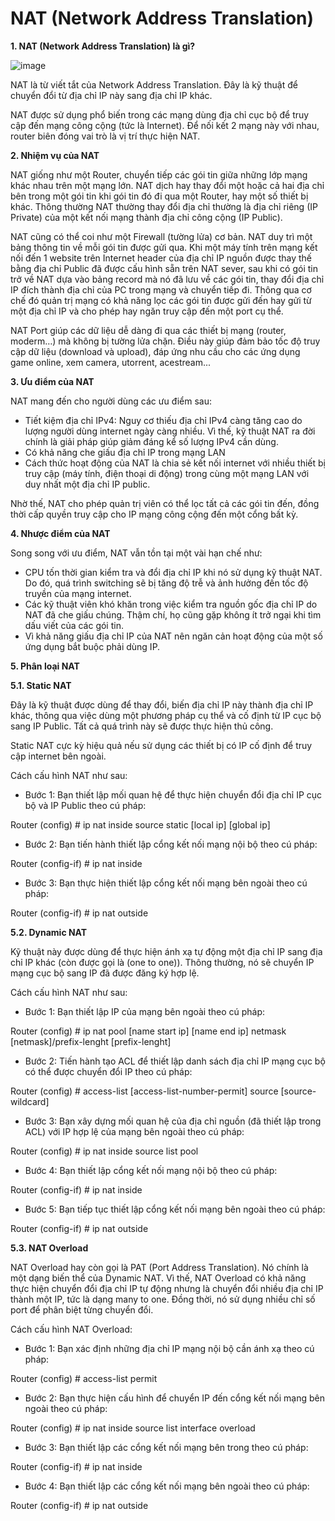 # NAT (Network Address Translation)

**1. NAT (Network Address Translation) là gì?**

![image](https://user-images.githubusercontent.com/48250210/157799108-3f9812aa-fad1-44b4-82d3-4a44b70d71f8.png)

NAT là từ viết tắt của Network Address Translation. Đây là kỹ thuật để chuyển đổi từ địa chỉ IP này sang địa chỉ IP khác. 

NAT được sử dụng phổ biến trong các mạng dùng địa chỉ cục bộ để truy cập đến mạng công cộng (tức là Internet). Để nối kết 2 mạng này với nhau, router biên đóng vai trò là vị trí thực hiện NAT.

**2. Nhiệm vụ của NAT**

NAT giống như một Router, chuyển tiếp các gói tin giữa những lớp mạng khác nhau trên một mạng lớn. NAT dịch hay thay đổi một hoặc cả hai địa chỉ bên trong một gói tin khi gói tin đó đi qua một Router, hay một số thiết bị khác. Thông thường NAT thường thay đổi địa chỉ thường là địa chỉ riêng (IP Private) của một kết nối mạng thành địa chỉ công cộng (IP Public).

NAT cũng có thể coi như một Firewall (tường lửa) cơ bản. NAT duy trì một bảng thông tin về mỗi gói tin được gửi qua. Khi một máy tính trên mạng kết nối đến 1 website trên Internet header của địa chỉ IP nguồn được thay thế bằng địa chỉ Public đã được cấu hình sẵn trên NAT sever, sau khi có gói tin trở về NAT dựa vào bảng record mà nó đã lưu về các gói tin, thay đổi địa chỉ IP đích thành địa chỉ của PC trong mạng và chuyển tiếp đi. Thông qua cơ chế đó quản trị mạng có khả năng lọc các gói tin được gửi đến hay gửi từ một địa chỉ IP và cho phép hay ngăn truy cập đến một port cụ thể.
 
NAT Port giúp các dữ liệu dễ dàng đi qua các thiết bị mạng (router, moderm…) mà không bị tường lửa chặn. Điều này giúp đảm bảo tốc độ truy cập dữ liệu (download và upload), đáp ứng nhu cầu cho các ứng dụng game online, xem camera, utorrent, acestream...

**3. Ưu điểm của NAT**

NAT mang đến cho người dùng các ưu điểm sau:

* Tiết kiệm địa chỉ IPv4: Nguy cơ thiếu địa chỉ IPv4 càng tăng cao do lượng người dùng internet ngày càng nhiều. Vì thế, kỹ thuật NAT ra đời chính là giải pháp giúp giảm đáng kể số lượng IPv4 cần dùng. 
* Có khả năng che giấu địa chỉ IP trong mạng LAN
* Cách thức hoạt động của NAT là chia sẻ kết nối internet với nhiều thiết bị truy cập (máy tính, điện thoại di động) trong cùng một mạng LAN với duy nhất một địa chỉ IP public.

Nhờ thế, NAT cho phép quản trị viên có thể lọc tất cả các gói tin đến, đồng thời cấp quyền truy cập cho IP mạng công cộng đến một cổng bất kỳ. 

**4. Nhược điểm của NAT**

Song song với ưu điểm, NAT vẫn tồn tại một vài hạn chế như: 

* CPU tốn thời gian kiểm tra và đổi địa chỉ IP khi nó sử dụng kỹ thuật NAT. Do đó, quá trình switching sẽ bị tăng độ trễ và ảnh hưởng đến tốc độ truyền của mạng internet.
* Các kỹ thuật viên khó khăn trong việc kiểm tra nguồn gốc địa chỉ IP do NAT đã che giấu chúng. Thậm chí, họ cũng gặp không ít trở ngại khi tìm dấu viết của các gói tin.
* Vì khả năng giấu địa chỉ IP của NAT nên ngăn cản hoạt động của một số ứng dụng bắt buộc phải dùng IP.

**5. Phân loại NAT**

**5.1. Static NAT**

Đây là kỹ thuật được dùng để thay đổi, biến địa chỉ IP này thành địa chỉ IP khác, thông qua việc dùng một phương pháp cụ thể và cố định từ IP cục bộ sang IP Public. Tất cả quá trình này sẽ được thực hiện thủ công.

Static NAT cực kỳ hiệu quả nếu sử dụng các thiết bị có IP cố định để truy cập internet bên ngoài.

Cách cấu hình NAT như sau:

- Bước 1: Bạn thiết lập mối quan hệ để thực hiện chuyển đổi địa chỉ IP cục bộ và IP Public theo cú pháp:

Router (config) # ip nat inside source static [local ip] [global ip]

- Bước 2: Bạn tiến hành thiết lập cổng kết nối mạng nội bộ theo cú pháp:

Router (config-if) # ip nat inside

- Bước 3: Bạn thực hiện thiết lập cổng kết nối mạng bên ngoài theo cú pháp:

Router (config-if) # ip nat outside

**5.2. Dynamic NAT**

Kỹ thuật này được dùng để thực hiện ánh xạ tự động một địa chỉ IP sang địa chỉ IP khác (còn được gọi là (one to one)). Thông thường, nó sẽ chuyển IP mạng cục bộ sang IP đã được đăng ký hợp lệ.

Cách cấu hình NAT như sau:

- Bước 1: Bạn thiết lập IP của mạng bên ngoài theo cú pháp:

Router (config) # ip nat pool [name start ip] [name end ip] netmask [netmask]/prefix-lenght [prefix-lenght]

- Bước 2: Tiến hành tạo ACL để thiết lập danh sách địa chỉ IP mạng cục bộ có thể được chuyển đổi IP theo cú pháp:

Router (config) # access-list [access-list-number-permit] source [source-wildcard]

- Bước 3: Bạn xây dựng mối quan hệ của địa chỉ nguồn (đã thiết lập trong ACL) với IP hợp lệ của mạng bên ngoài theo cú pháp:

Router (config) # ip nat inside source list <acl-number> pool <name>

- Bước 4: Bạn thiết lập cổng kết nối mạng nội bộ theo cú pháp:

Router (config-if) # ip nat inside

- Bước 5: Bạn tiếp tục thiết lập cổng kết nối mạng bên ngoài theo cú pháp:

Router (config-if) # ip nat outside

**5.3. NAT Overload**

NAT Overload hay còn gọi là PAT (Port Address Translation). Nó chính là một dạng biến thể của Dynamic NAT. Vì thế, NAT Overload có khả năng thực hiện chuyển đổi địa chỉ IP tự động nhưng là chuyển đổi nhiều địa chỉ IP thành một IP, tức là dạng many to one. Đồng thời, nó sử dụng nhiều chỉ số port để phân biệt từng chuyển đổi.  

Cách cấu hình NAT Overload:

- Bước 1: Bạn xác định những địa chỉ IP mạng nội bộ cần ánh xạ theo cú pháp:

Router (config) # access-list <ACL-number> permit <source> <wildcard>

- Bước 2: Bạn thực hiện cấu hình để chuyển IP đến cổng kết nối mạng bên ngoài theo cú pháp:

Router (config) # ip nat inside source list <ACL-number> interface <interface> overload

- Bước 3: Bạn thiết lập các cổng kết nối mạng bên trong theo cú pháp:

Router (config-if) # ip nat inside

- Bước 4: Bạn thiết lập các cổng kết nối mạng bên ngoài theo cú pháp:

Router (config-if) # ip nat outside
